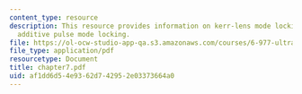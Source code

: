 ```yaml
---
content_type: resource
description: This resource provides information on kerr-lens mode locking (KLM) and
  additive pulse mode locking.
file: https://ol-ocw-studio-app-qa.s3.amazonaws.com/courses/6-977-ultrafast-optics-spring-2005/af1dd6d54e9362d742952e03373664a0_chapter7.pdf
file_type: application/pdf
resourcetype: Document
title: chapter7.pdf
uid: af1dd6d5-4e93-62d7-4295-2e03373664a0
---
```

